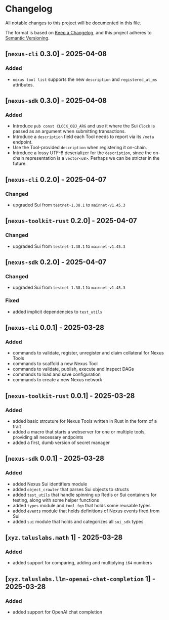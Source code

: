 # Changelog

All notable changes to this project will be documented in this file.

The format is based on [Keep a Changelog](https://keepachangelog.com/en/1.1.0/),
and this project adheres to [Semantic Versioning](https://semver.org/spec/v2.0.0.html).

## [`nexus-cli` 0.3.0] - 2025-04-08

### Added

- `nexus tool list` supports the new `description` and `registered_at_ms` attributes.

## [`nexus-sdk` 0.3.0] - 2025-04-08

### Added

- Introduce `pub const CLOCK_OBJ_ARG` and use it where the Sui `Clock` is passed as an
  argument when submitting transactions.
- Introduce a `description` field each Tool needs to report via its `/meta` endpoint.
- Use the Tool-provided `description` when registering it on-chain.
- Introduce a lossy UTF-8 deserializer for the `description`, since the on-chain representation is a
  `vector<u8>`. Perhaps we can be stricter in the future.

## [`nexus-cli` 0.2.0] - 2025-04-07

### Changed

- upgraded Sui from `testnet-1.38.1` to `mainnet-v1.45.3`

## [`nexus-toolkit-rust` 0.2.0] - 2025-04-07

### Changed

- upgraded Sui from `testnet-1.38.1` to `mainnet-v1.45.3`

## [`nexus-sdk` 0.2.0] - 2025-04-07

### Changed

- upgraded Sui from `testnet-1.38.1` to `mainnet-v1.45.3`

### Fixed

- added implicit dependencies to `test_utils`

## [`nexus-cli` 0.0.1] - 2025-03-28

### Added

- commands to validate, register, unregister and claim collateral for Nexus Tools
- commands to scaffold a new Nexus Tool
- commands to validate, publish, execute and inspect DAGs
- commands to load and save configuration
- commands to create a new Nexus network

## [`nexus-toolkit-rust` 0.0.1] - 2025-03-28

### Added

- added basic strcuture for Nexus Tools written in Rust in the form of a trait
- added a macro that starts a webserver for one or multiple tools, providing all necessary endpoints
- added a first, dumb version of secret manager

## [`nexus-sdk` 0.0.1] - 2025-03-28

### Added

- added Nexus Sui identifiers module
- added `object_crawler` that parses Sui objects to structs
- added `test_utils` that handle spinning up Redis or Sui containers for testing, along with some
  helper functions
- added `types` module and `tool_fqn` that holds some reusable types
- added `events` module that holds definitions of Nexus events fired from Sui
- added `sui` module that holds and categorizes all `sui_sdk` types

## [`xyz.taluslabs.math` 1] - 2025-03-28

### Added

- added support for comparing, adding and multiplying `i64` numbers

## [`xyz.taluslabs.llm-openai-chat-completion` 1] - 2025-03-28

### Added

- added support for OpenAI chat completion
